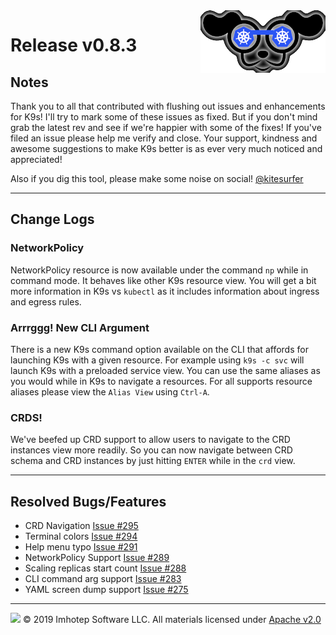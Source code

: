 <img src="https://raw.githubusercontent.com/derailed/k9s/master/assets/k9s_small.png" align="right" width="200" height="auto"/>

# Release v0.8.3

## Notes

Thank you to all that contributed with flushing out issues and enhancements for K9s! I'll try to mark some of these issues as fixed. But if you don't mind grab the latest rev and see if we're happier with some of the fixes! If you've filed an issue please help me verify and close. Your support, kindness and awesome suggestions to make K9s better is as ever very much noticed and appreciated!

Also if you dig this tool, please make some noise on social! [@kitesurfer](https://twitter.com/kitesurfer)

---

## Change Logs

### NetworkPolicy

NetworkPolicy resource is now available under the command `np` while in command mode. It behaves like other K9s resource view. You will get a bit more information in K9s vs `kubectl` as it includes information about ingress and egress rules.

### Arrrggg! New CLI Argument

There is a new K9s command option available on the CLI that affords for launching K9s with a given resource. For example using `k9s -c svc` will launch K9s with a preloaded service view. You can use the same aliases as you would while in K9s to navigate a resources. For all supports resource aliases please view the `Alias View` using `Ctrl-A`.

### CRDS!

We've beefed up CRD support to allow users to navigate to the CRD instances view more readily. So you can now navigate between CRD schema and CRD instances by just hitting `ENTER` while in the `crd` view.

---

## Resolved Bugs/Features

+ CRD Navigation [Issue #295](https://github.com/kswapd/k12s/issues/295)
+ Terminal colors [Issue #294](https://github.com/kswapd/k12s/issues/294)
+ Help menu typo [Issue #291](https://github.com/kswapd/k12s/issues/291)
+ NetworkPolicy Support [Issue #289](https://github.com/kswapd/k12s/issues/289)
+ Scaling replicas start count [Issue #288](https://github.com/kswapd/k12s/issues/288)
+ CLI command arg support [Issue #283](https://github.com/kswapd/k12s/issues/283)
+ YAML screen dump support [Issue #275](https://github.com/kswapd/k12s/issues/275)

---

<img src="https://raw.githubusercontent.com/derailed/k9s/master/assets/imhotep_logo.png" width="32" height="auto"/> © 2019 Imhotep Software LLC. All materials licensed under [Apache v2.0](http://www.apache.org/licenses/LICENSE-2.0)
